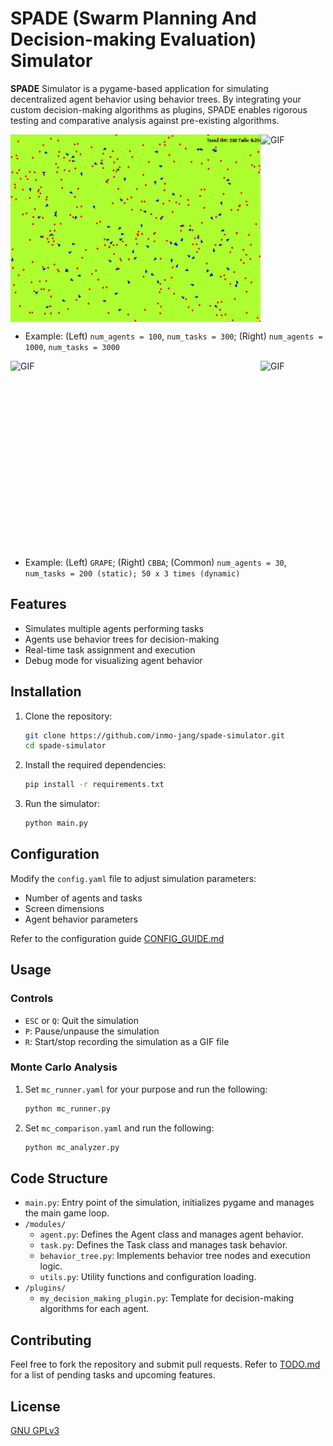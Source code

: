 # SPADE (Swarm Planning And Decision-making Evaluation) Simulator

**SPADE** Simulator is a pygame-based application for simulating decentralized agent behavior using behavior trees. 
By integrating your custom decision-making algorithms as plugins, SPADE enables rigorous testing and comparative analysis against pre-existing algorithms. 


<div style="display: flex; flex-direction: row;">
    <img src="output/2024-07-13/RandomAssignment_100_agents_300_tasks_2024-07-13_00-41-18.gif" alt="GIF" width="400" height="300">
    <img src="output/2024-07-13/RandomAssignment_1000_agents_3000_tasks_2024-07-13_00-38-13.gif" alt="GIF" width="400" height="300">
</div>

- Example: (Left) `num_agents = 100`, `num_tasks = 300`; (Right) `num_agents = 1000`, `num_tasks = 3000`

<div style="display: flex; flex-direction: row;">
    <img src="output/2024-07-27/GRAPE_30_agents_200_tasks_2024-07-27_01-35-35.gif" alt="GIF" width="400" height="300">
    <img src="output/2024-07-27/CBBA_30_agents_200_tasks_2024-07-27_01-34-05.gif" alt="GIF" width="400" height="300">
</div>

- Example: (Left) `GRAPE`; (Right) `CBBA`; (Common) `num_agents = 30`, `num_tasks = 200 (static); 50 x 3 times (dynamic)`


## Features

- Simulates multiple agents performing tasks
- Agents use behavior trees for decision-making
- Real-time task assignment and execution
- Debug mode for visualizing agent behavior



## Installation

1. Clone the repository:
    ```sh
    git clone https://github.com/inmo-jang/spade-simulator.git
    cd spade-simulator
    ```

2. Install the required dependencies:
    ```sh
    pip install -r requirements.txt
    ```

3. Run the simulator:
    ```sh
    python main.py
    ```


## Configuration

Modify the `config.yaml` file to adjust simulation parameters:
- Number of agents and tasks
- Screen dimensions
- Agent behavior parameters

Refer to the configuration guide [CONFIG_GUIDE.md](/docs/CONFIG_GUIDE.md)



## Usage

### Controls
- `ESC` or `Q`: Quit the simulation
- `P`: Pause/unpause the simulation
- `R`: Start/stop recording the simulation as a GIF file

### Monte Carlo Analysis

1. Set `mc_runner.yaml` for your purpose and run the following:
    ```sh
    python mc_runner.py
    ``` 

2. Set `mc_comparison.yaml` and run the following:
    ```sh
    python mc_analyzer.py
    ``` 



## Code Structure
- `main.py`: Entry point of the simulation, initializes pygame and manages the main game loop.
- `/modules/`
    - `agent.py`: Defines the Agent class and manages agent behavior.
    - `task.py`: Defines the Task class and manages task behavior.
    - `behavior_tree.py`: Implements behavior tree nodes and execution logic.
    - `utils.py`: Utility functions and configuration loading.
- `/plugins/`
    - `my_decision_making_plugin.py`: Template for decision-making algorithms for each agent.


## Contributing
Feel free to fork the repository and submit pull requests. 
Refer to [TODO.md](/docs/TODO.md) for a list of pending tasks and upcoming features.


## License
[GNU GPLv3](LICENSE)
